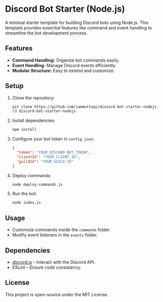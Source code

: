 # Discord Bot Starter (Node.js)

A minimal starter template for building Discord bots using Node.js. This template provides essential features like command and event handling to streamline the bot development process.

## Features
- **Command Handling:** Organize bot commands easily.
- **Event Handling:** Manage Discord events efficiently.
- **Modular Structure:** Easy to extend and customize.

## Setup

1. Clone the repository:
   ```bash
   git clone https://github.com/iammuttaqi/discord-bot-starter-nodejs.git
   cd discord-bot-starter-nodejs
   ```

2. Install dependencies:
   ```bash
   npm install
   ```

3. Configure your bot token in `config.json`:
   ```json
   {
     "token": "YOUR_DISCORD_BOT_TOKEN",
     "clientId": "YOUR_CLIENT_ID",
     "guildId": "YOUR_GUILD_ID"
   }
   ```

4. Deploy commands:
   ```bash
   node deploy-commands.js
   ```

5. Run the bot:
   ```bash
   node index.js
   ```

## Usage
- Customize commands inside the `commands` folder.
- Modify event listeners in the `events` folder.

## Dependencies
- [discord.js](https://discord.js.org/) – Interact with the Discord API.
- ESLint – Ensure code consistency.

## License
This project is open-source under the MIT License.
